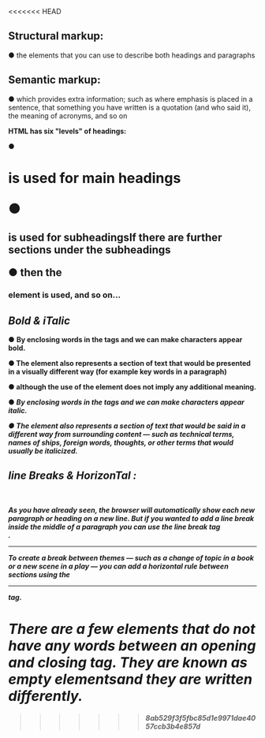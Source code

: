 <<<<<<< HEAD
## Structural markup:

● the elements that you can use to describe both headings and paragraphs

## Semantic markup:

● which provides extra information; such as where emphasis is placed in a sentence, that something you have written is a quotation (and who said it), the meaning of acronyms, and so on


**HTML has six "levels" of headings:**

● <h1> is used for main headings

● <h2> is used for subheadingsIf there are further sections under the subheadings

 ● then the <h3> element is used, and so on...

 ## ***Bold & iTalic***

 ● **<b>** By enclosing words in the tags <b> and </b> we can make characters appear bold.
 
 ● The **<b>** element also represents a section of text that would be presented in a visually different way (for example key words in a paragraph)

● although the use of the **<b>** element does not imply any additional meaning.


● *<i>* By enclosing words in the tags *<i>* and *</i>* we can make characters appear italic.

● The *<i>* element also represents a section of text that would be said in a different way from surrounding content — such as technical terms, names of ships, foreign words, thoughts, or other terms that would usually be italicized.


## line Breaks & HorizonTal :

**<br />**

 As you have already seen, the browser will automatically show each new paragraph or heading on a new line. But if you wanted to add a line break inside the middle of a paragraph you can use the line break tag **<br />**.

**<hr />**

To create a break between themes — such as a change of topic in a book or a new scene in a play — you can add a horizontal rule between sections using the **<hr />** tag.

There are a few elements that do not have any words between an opening and closing tag. They are known as empty elementsand they are written differently.
=======
>>>>>>> 8ab529f3f5fbc85d1e9971dae4057ccb3b4e857d


